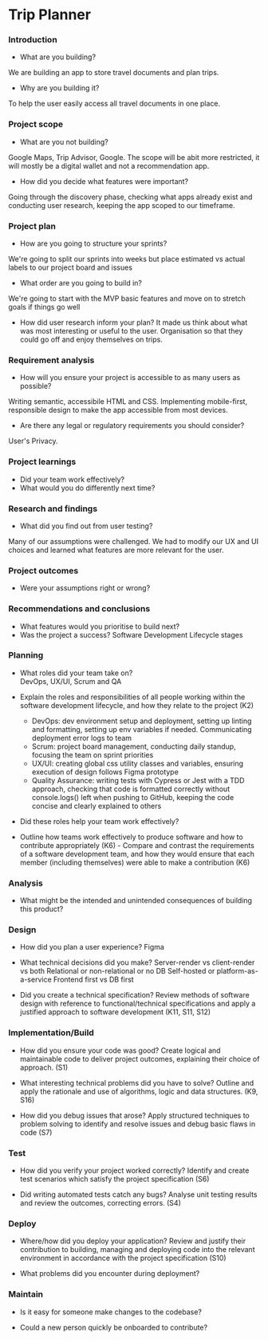 # Trip Planner

### Introduction 
- What are you building?

We are building an app to store travel documents and plan trips.

- Why are you building it?

To help the user easily access all travel documents in one place.

### Project scope 
- What are you not building?

Google Maps, Trip Advisor, Google. The scope will be abit more restricted, it will mostly be a digital wallet and not a recommendation app.

- How did you decide what features were important?

Going through the discovery phase, checking what apps already exist and conducting user research, keeping the app scoped to our timeframe.

### Project plan 
- How are you going to structure your sprints?

We're going to split our sprints into weeks but place estimated vs actual labels to our project board and issues

- What order are you going to build in?

We're going to start with the MVP basic features and move on to stretch goals if things go well

- How did user research inform your plan?
It made us think about what was most interesting or useful to the user. Organisation so that they could go off and enjoy themselves on trips.

### Requirement analysis 
- How will you ensure your project is accessible to as many users as possible?

Writing semantic, accessibile HTML and CSS. Implementing mobile-first, responsible design to make the app accessible from most devices.

- Are there any legal or regulatory requirements you should consider?

User's Privacy.

### Project learnings 
- Did your team work effectively?
- What would you do differently next time?

### Research and findings 
- What did you find out from user testing?

Many of our assumptions were challenged. 
We had to modify our UX and UI choices and learned what features are more relevant for the user.

### Project outcomes 
- Were your assumptions right or wrong?


### Recommendations and conclusions 
- What features would you prioritise to build next?
- Was the project a success?
Software Development Lifecycle stages 

### Planning 
- What roles did your team take on?  
DevOps, UX/UI, Scrum and QA

- Explain the roles and responsibilities of all people working within the software development lifecycle, and how they relate to the project (K2)

    - DevOps: dev environment setup and deployment, setting up linting and formatting, setting up env variables if needed. Communicating deployment error logs to team
    - Scrum: project board management, conducting daily standup, focusing the team on sprint priorities
    - UX/UI: creating global css utility classes and variables, ensuring execution of design follows Figma prototype
    - Quality Assurance: writing tests with Cypress or Jest with a TDD approach, checking that code is formatted correctly without console.logs() left when pushing to GitHub, keeping the code concise and clearly explained to others
- Did these roles help your team work effectively?
- Outline how teams work effectively to produce software and how to contribute appropriately (K6) - Compare and contrast the requirements of a software development team, and how they would ensure that each member (including themselves) were able to make a contribution (K6)

### Analysis 
- What might be the intended and unintended consequences of building this product?


### Design 
- How did you plan a user experience?
Figma
- What technical decisions did you make?
Server-render vs client-render vs both
Relational or non-relational or no DB
Self-hosted or platform-as-a-service
Frontend first vs DB first

- Did you create a technical specification?
Review methods of software design with reference to functional/technical specifications and apply a justified approach to software development (K11, S11, S12)

### Implementation/Build 
- How did you ensure your code was good?
Create logical and maintainable code to deliver project outcomes, explaining their choice of approach. (S1)

- What interesting technical problems did you have to solve?
Outline and apply the rationale and use of algorithms, logic and data structures. (K9, S16)

- How did you debug issues that arose?
Apply structured techniques to problem solving to identify and resolve issues and debug basic flaws in code (S7)

### Test 
- How did you verify your project worked correctly?
Identify and create test scenarios which satisfy the project specification (S6)

- Did writing automated tests catch any bugs?
Analyse unit testing results and review the outcomes, correcting errors. (S4)

### Deploy 
- Where/how did you deploy your application?
Review and justify their contribution to building, managing and deploying code into the relevant environment in accordance with the project specification (S10)

- What problems did you encounter during deployment?

### Maintain 
- Is it easy for someone make changes to the codebase?

- Could a new person quickly be onboarded to contribute?